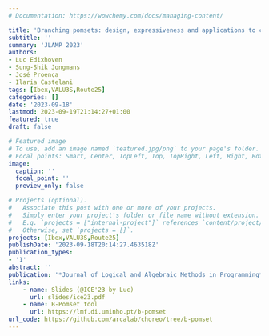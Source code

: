 ```yaml
---
# Documentation: https://wowchemy.com/docs/managing-content/

title: 'Branching pomsets: design, expressiveness and applications to choreographies'
subtitle: ''
summary: 'JLAMP 2023'
authors:
- Luc Edixhoven
- Sung-Shik Jongmans
- José Proença
- Ilaria Castelani
tags: [Ibex,VALU3S,Route25]
categories: []
date: '2023-09-18'
lastmod: 2023-09-19T21:14:27+01:00
featured: true
draft: false

# Featured image
# To use, add an image named `featured.jpg/png` to your page's folder.
# Focal points: Smart, Center, TopLeft, Top, TopRight, Left, Right, BottomLeft, Bottom, BottomRight.
image:
  caption: ''
  focal_point: ''
  preview_only: false

# Projects (optional).
#   Associate this post with one or more of your projects.
#   Simply enter your project's folder or file name without extension.
#   E.g. `projects = ["internal-project"]` references `content/project/deep-learning/index.md`.
#   Otherwise, set `projects = []`.
projects: [Ibex,VALU3S,Route25]
publishDate: '2023-09-18T20:14:27.463518Z'
publication_types:
- '1'
abstract: ''
publication: '*Journal of Logical and Algebraic Methods in Programming*'
links:
    - name: Slides (@ICE'23 by Luc)
      url: slides/ice23.pdf
    - name: B-Pomset tool
      url: https://lmf.di.uminho.pt/b-pomset
url_code: https://github.com/arcalab/choreo/tree/b-pomset
---
```

